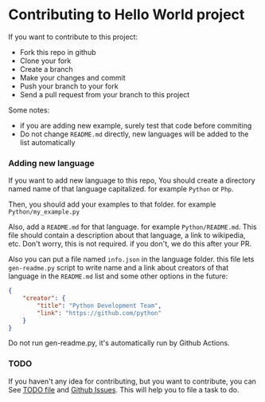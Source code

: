 # Contributing to Hello World project
If you want to contribute to this project:
- Fork this repo in github
- Clone your fork
- Create a branch
- Make your changes and commit
- Push your branch to your fork
- Send a pull request from your branch to this project

Some notes:
- if you are adding new example, surely test that code before commiting
- Do not change `README.md` directly, new languages will be added to the list automatically

### Adding new language
If you want to add new language to this repo, You should create a directory named name of that language capitalized. for example `Python` or `Php`.

Then, you should add your examples to that folder. for example `Python/my_example.py`

Also, add a `README.md` for that language. for example `Python/README.md`.
This file should contain a description about that language, a link to wikipedia, etc.
Don't worry, this is not required. if you don't, we do this after your PR.

Also you can put a file named `info.json` in the language folder. this file lets `gen-readme.py` script to
write name and a link about creators of that language in the `README.md` list and some other options in the future:

```json
{
	"creator": {
		"title": "Python Development Team",
		"link": "https://github.com/python"
	}
}
```

Do not run gen-readme.py, it's automatically run by Github Actions.

### TODO
If you haven't any idea for contributing, but you want to contribute, you can See [TODO file](/TODO.md) and [Github Issues](https://github.com/BlackIQ/Hello-World/issues). This will help you to file a task to do.


